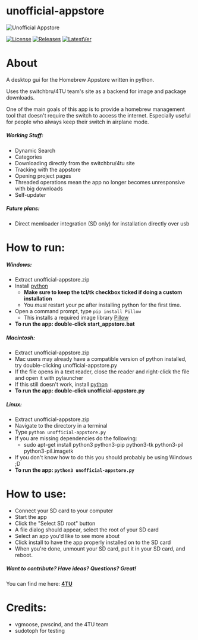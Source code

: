 # unofficial-appstore

![Unofficial Appstore](https://i.imgur.com/QrzIkjk.png)


[![License](https://img.shields.io/badge/License-GPLv3-blue.svg)]() [![Releases](https://img.shields.io/github/downloads/LyfeOnEdge/unofficial-appstore/total.svg)]() [![LatestVer](https://img.shields.io/github/release-pre/LyfeOnEdge/unofficial-appstore.svg)]()

# About
A desktop gui for the Homebrew Appstore written in python.

Uses the switchbru/4TU team's site as a backend for image and package downloads.

One of the main goals of this app is to provide a homebrew management tool that doesn't require the switch to access the internet. Especially useful for people who always keep their switch in airplane mode. 

##### Working Stuff:
 - Dynamic Search
 - Categories
 - Downloading directly from the switchbru/4tu site
 - Tracking with the appstore
 - Opening project pages
 - Threaded operations mean the app no longer becomes unresponsive with big downloads
 - Self-updater

##### Future plans:
 - Direct memloader integration (SD only) for installation directly over usb 

# How to run:
##### Windows:
- Extract unofficial-appstore.zip
- Install [python](https://www.python.org/downloads/release/python-373/)
    - __Make sure to keep the tcl/tk checkbox ticked if doing a custom installation__
    - You *must* restart your pc after installing python for the first time.
- Open a command prompt, type `pip install Pillow`
    - This installs a required image library [Pillow](https://pypi.org/project/Pillow/2.2.1/)
- __To run the app: double-click start_appstore.bat__

##### Macintosh:
- Extract unofficial-appstore.zip
- Mac users may already have a compatible version of python installed, try double-clicking unofficial-appstore.py
- If the file opens in a text reader, close the reader and right-click the file and open it with pylauncher
- If this still doesn't work, install [python](https://www.python.org/downloads/release/python-373/)
- __To run the app: double-click unofficial-appstore.py__

##### Linux:
- Extract unofficial-appstore.zip
- Navigate to the directory in a terminal
- Type `python unofficial-appstore.py`
- If you are missing dependencies do the following:
    - sudo apt-get install python3 python3-pip python3-tk python3-pil python3-pil.imagetk
- If you don't know how to do this you should probably be using Windows ;D
- __To run the app: `python3 unofficial-appstore.py`__

# How to use:
 - Connect your SD card to your computer
 - Start the app
 - Click the "Select SD root" button
 - A file dialog should appear, select the root of your SD card
 - Select an app you'd like to see more about
 - Click install to have the app properly installed on to the SD card
 - When you're done, unmount your SD card, put it in your SD card, and reboot.

##### Want to contribute? Have ideas? Questions? Great!
You can find me here: 
**[4TU](https://discord.gg/5AnDNr)**

# Credits:
 - vgmoose, pwscind, and the 4TU team
 - sudotoph for testing